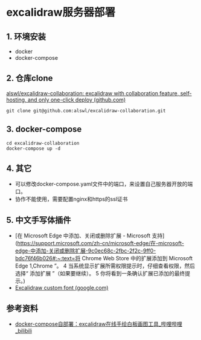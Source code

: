 # excalidraw服务器部署

## 1. 环境安装

* docker
* docker-compose

## 2. 仓库clone

[alswl/excalidraw-collaboration: excalidraw with collaboration feature, self-hosting, and only one-click deploy (github.com)](https://github.com/alswl/excalidraw-collaboration)

```shell
git clone git@github.com:alswl/excalidraw-collaboration.git
```

## 3. docker-compose

```shell
cd excalidraw-collaboration
docker-compose up -d
```

## 4. 其它

* 可以修改docker-compose.yaml文件中的端口，来设置自己服务器开放的端口。
* 协作不能使用，需要配置nginx和https的ssl证书

## 5. 中文手写体插件

* [在 Microsoft Edge 中添加、关闭或删除扩展 - Microsoft 支持](https://support.microsoft.com/zh-cn/microsoft-edge/在-microsoft-edge-中添加-关闭或删除扩展-9c0ec68c-2fbc-2f2c-9ff0-bdc76f46b026#:~:text=将 Chrome Web Store 中的扩展添加到 Microsoft Edge 1,Chrome ”。 4 当系统显示扩展所需权限提示时，仔细查看权限，然后选择“ 添加扩展 ”（如果要继续）。 5 你将看到一条确认扩展已添加的最终提示。)
* [Excalidraw custom font (google.com)](https://chromewebstore.google.com/detail/excalidraw-custom-font/afbeaojffbjckicjpkecknoocdpmgoah)

## 参考资料

* [docker-compose自部署：excalidraw在线手绘白板画图工具_哔哩哔哩_bilibili](https://www.bilibili.com/video/BV1Dh4y1s7rB/?spm_id_from=333.337.search-card.all.click&vd_source=7ea28e304f19f399517ee153057d1f10)